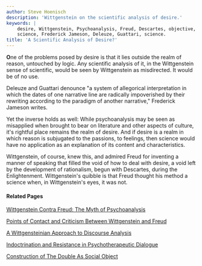 ```yaml
---
author: Steve Hoenisch
description: 'Wittgenstein on the scientific analysis of desire.'
keywords: |
    desire, Wittgenstein, Psychoanalysis, Freud, Descartes, objective, Enlightenment, 
    science, Frederick Jameson, Deleuze, Guattari, science.
title: 'A Scientific Analysis of Desire?'
---
```


**O**ne of the problems posed by desire is that it lies outside the realm of reason, untouched by logic. Any scientific analysis of it, in the Wittgenstein sense of scientific, would be seen by Wittgenstein as misdirected. It would be of no use.

Deleuze and Guattari denounce \"a system of allegorical interpretation in which the dates of one narrative line are radically impoverished by their rewriting according to the paradigm of another narrative,\" Frederick Jameson writes. 

Yet the inverse holds as well: While psychoanalysis may be seen as misapplied when brought to bear on literature and other aspects of culture, it\'s rightful place remains the realm of desire. And if desire is a realm in which reason is subjugated to the passions, to feelings, then science would have no application as an explanation of its content and characteristics. 

Wittgenstein, of course, knew this, and admired Freud for inventing a manner of speaking that filled the void of how to deal with desire, a void left by the development of rationalism, begun with Descartes, during the Enlightenment. Wittgenstein\'s quibble is that Freud thought his method a science when, in Wittgenstein\'s eyes, it was not. 

#### Related Pages <i class="fa fa-binoculars" aria-hidden="true"></i> 

<i class="fa fa-file-text-o" aria-hidden="true"></i> [Wittgenstein Contra Freud: The Myth of
    Psychoanalysis](/md/tech.html)

<i class="fa fa-file-text-o" aria-hidden="true"></i> [Points of Contact and Criticism Between Wittgenstein and Freud](wittgenstein-freud.html)

<i class="fa fa-file-text-o" aria-hidden="true"></i> [A Wittgensteinian Approach to Discourse Analysis](/da/lw_da.html)

<i class="fa fa-file-text-o" aria-hidden="true"></i> [Indoctrination and Resistance in Psychotherapeutic
    Dialogue](/da/indoctrination.html)

<i class="fa fa-file-text-o" aria-hidden="true"></i> [Construction of The Double As Social Object](/da/eth_dost.html)

